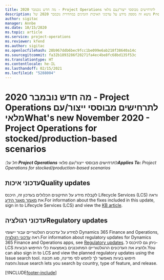 ```yaml
---
title: מה חדש נובמבר 2020 - Project Operations לתרחישים מבוססי ייצור/עם מלאי
description: נושא זה מספק מידע על עדכוני האיכות הזמינים במהדורת נובמבר 2020 של Project Operations לתרחישים מבוססי ייצור-עם-מלאי.
author: sigitac
manager: Annbe
ms.date: 10/15/2020
ms.topic: article
ms.service: project-operations
ms.reviewer: kfend
ms.author: sigitac
ms.openlocfilehash: 28b967ddb6bec9fcc1be099e6ab218f38640a14c
ms.sourcegitcommit: fa32b1893286f20271fa4ec4be8fc68bd135f53c
ms.translationtype: HT
ms.contentlocale: he-IL
ms.lasthandoff: 02/15/2021
ms.locfileid: "5288004"
---
```

# <a name="whats-new-november-2020---project-operations-for-stockedproduction-based-scenarios"></a><span data-ttu-id="213a1-103">מה חדש נובמבר 2020 - Project Operations לתרחישים מבוססי ייצור/עם מלאי</span><span class="sxs-lookup"><span data-stu-id="213a1-103">What's new November 2020 - Project Operations for stocked/production-based scenarios</span></span>

<span data-ttu-id="213a1-104">_חל על:**‏ Project Operations** לתרחישים מבוססי ייצור/עם מלאי_</span><span class="sxs-lookup"><span data-stu-id="213a1-104">_**Applies To:** Project Operations for stocked/production-based scenarios_</span></span>

## <a name="quality-updates"></a><span data-ttu-id="213a1-105">עדכוני איכות</span><span class="sxs-lookup"><span data-stu-id="213a1-105">Quality updates</span></span>

<span data-ttu-id="213a1-106">לקבלת מידע על התיקונים הכלולים בעדכון זה, היכנס Lifecycle Services‏ (LCS) וראה את [מאמר מאגר הידע](https://fix.lcs.dynamics.com/Issue/Details?bugId=488609&amp;dbType=3&amp;qc=8251e8e1d5e2386de850599926c1adc3fec8e2ba25308036d22cdfe0a1c28fc7).</span><span class="sxs-lookup"><span data-stu-id="213a1-106">For information about the fixes included in this update, sign in to Lifecycle Services (LCS) and view the [KB article](https://fix.lcs.dynamics.com/Issue/Details?bugId=488609&amp;dbType=3&amp;qc=8251e8e1d5e2386de850599926c1adc3fec8e2ba25308036d22cdfe0a1c28fc7).</span></span>

## <a name="regulatory-updates"></a><span data-ttu-id="213a1-107">עדכוני רגולציה</span><span class="sxs-lookup"><span data-stu-id="213a1-107">Regulatory updates</span></span>

<span data-ttu-id="213a1-108">למידע על עדכונים רגולטוריים עבור יישומי Dynamics 365 Finance and Operations, ראה [עדכוני רגולציה](https://docs.microsoft.com/dynamics365/finance/localizations/regulatory-updates).</span><span class="sxs-lookup"><span data-stu-id="213a1-108">For information about regulatory updates for Dynamics 365 Finance and Operations apps, see [Regulatory updates](https://docs.microsoft.com/dynamics365/finance/localizations/regulatory-updates).</span></span> <span data-ttu-id="213a1-109">ניתן גם להיכנס ל-LCS ולהציג את העדכונים הרגולטוריים המתוכננים באמצעות כלי החיפוש הבעיות.</span><span class="sxs-lookup"><span data-stu-id="213a1-109">You can also sign in to LCS and view the planned regulatory updates using the Issue search tool.</span></span> <span data-ttu-id="213a1-110">חיפוש בעיות מאפשר לך לחפש לפי מדינה, סוג תכונה והפצה.</span><span class="sxs-lookup"><span data-stu-id="213a1-110">Issue search lets you search by country, type of feature, and release.</span></span>


[!INCLUDE[footer-include](../../includes/footer-banner.md)]